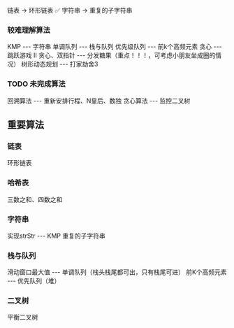 链表 -> 环形链表  ✅
字符串 -> 重复的子字符串 


### 较难理解算法
KMP --- 字符串
单调队列 --- 栈与队列
优先级队列 --- 前k个高频元素
贪心 --- 跳跃游戏 II
贪心、双指针 --- 分发糖果（重点！！！，可考虑小朋友坐成圈的情况）
树形动态规划 --- 打家劫舍3

### TODO 未完成算法
回溯算法 --- 重新安排行程、N皇后、数独
贪心算法 --- 监控二叉树


## 重要算法
### 链表
环形链表
### 哈希表 
三数之和、四数之和
### 字符串 
实现strStr --- KMP
重复的子字符串
### 栈与队列
滑动窗口最大值 --- 单调队列（栈头栈尾都可出，只有栈尾可进）
前K个高频元素 --- 优先队列（堆）
### 二叉树
平衡二叉树

